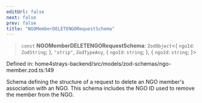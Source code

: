 ```yaml
---
editUrl: false
next: false
prev: false
title: "NGOMemberDELETENGORequestSchema"
---
```


> `const` **NGOMemberDELETENGORequestSchema**: `ZodObject`\<\{ `ngoId`: `ZodString`; \}, `"strip"`, `ZodTypeAny`, \{ `ngoId`: `string`; \}, \{ `ngoId`: `string`; \}\>

Defined in: home4strays-backend/src/models/zod-schemas/ngo-member.zod.ts:149

Schema defining the structure of a request to delete an NGO member's association with an NGO.
This schema includes the NGO ID used to remove the member from the NGO.
